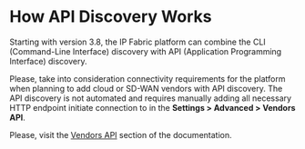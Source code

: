 # How API Discovery Works

Starting with version 3.8, the IP Fabric platform can combine the CLI (Command-Line Interface) discovery with API (Application Programming Interface) discovery.

Please, take into consideration connectivity requirements for the platform when planning to add cloud or SD-WAN vendors with API discovery. The API discovery is not automated and requires manually adding all necessary HTTP endpoint initiate connection to in the **Settings > Advanced > Vendors API**.

Please, visit the [Vendors API](/IP_Fabric_Settings/Settings_UI/advanced/Vendors_API/) section of the documentation.
